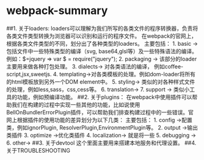 # webpack-summary
##1. 关于loaders:
    loaders可以理解为我们所写的各类文件的程序转换器，负责将各类文件类型转换为浏览器可以识别和运行的程序文件。
    在webpack的官网上，根据各类文件类型的不同，划分出了各种类型的loaders。
    主要包括：
        1. basic -> 包括文件中一些特殊类型的编译（svg, base64,glsl等）及一些特殊语法的编译。例如：$=jquery => var $ = require("jquery");
        2. packaging -> 该部分的loader主要用来做各种打包处理。 
        3. dialects-> 对各类语法的编译， 例如coffee-script,jsx,sweetjs.
        4. templating->对各类模板的处理。例如dom-loader将所有的html模板放到另外一个DOM element中。
        5. styling-> 类似的对各种样式文件的处理，例如less,sass，css,cess等。
        6. translation->
        7. support -> 类似小工具的功能，例如预编译功能。
##2. 关于plugins：
    在webpack中使用插件可以帮助我们在构建的过程中实现一些其他的功能，比如说使用 BellOnBundlerErrorPlugin插件，可以帮助我们排查构建过程中的一些错误。官网上根据插件的使用功能的差异划分为以下几类：
    主要包括：
        1. config ->配置类，例如ignorPlugin, ResolverPlugin,EnvironmentPlugin等。
        2. output ->输出类插件
        3. optimize ->优化类插件
        4. localization-> 就是将一些
        5. debugging ->
        6. other->
##3. 关于devtool 这个里面主要用来搭建本地服务和代理设置。
##4. 关于TROUBLESHOOTING
